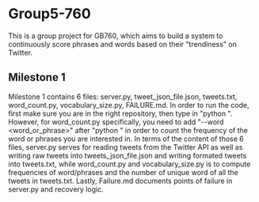 # Group5-760
This is a group project for GB760, which aims to build a system to continuously score phrases and words based on their "trendiness" on Twitter.
## Milestone 1
Milestone 1 contains 6 files: server.py, tweet_json_file.json, tweets.txt, word_count.py, vocabulary_size.py, FAILURE.md. 
In order to run the code, first make sure you are in the right repository, then type in "python <filename>". However, for word_count.py specifically, you need to add "--word <word_or_phrase>" after "python <filename>" in order to count the frequency of the word or phrases you are interested in. 
In terms of the content of those 6 files, server.py serves for reading tweets from the Twitter API as well as writing raw tweets into tweets_json_file.json and writing formated tweets into tweets.txt, while word_count.py and vocabulary_size.py is to compute frequencies of word/phrases and the number of unique word of all the tweets in tweets.txt. Lastly, Failure.md documents points of failure in server.py and recovery logic.
